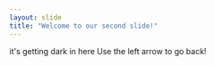 ```yaml
---
layout: slide
title: "Welcome to our second slide!"
---
```

it's getting dark in here
Use the left arrow to go back!
